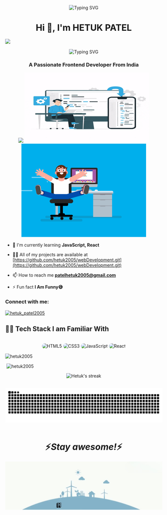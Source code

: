 <p align="center">
  <a href="https://git.io/typing-svg" style="text-decoration:none;">
    <img src="https://readme-typing-svg.demolab.com?font=Old+English&weight=800&size=30&pause=1000&color=BB0808&width=435&lines=Hello+Everyone!" alt="Typing SVG" />
  </a>
</p>

<h1 align="center">Hi 👋, I'm HETUK PATEL</h1>

<img src="https://user-images.githubusercontent.com/106918656/209438619-25091cdf-a126-4e95-a24c-5efdf8057606.gif">

<p align="center">
  <a href="https://git.io/typing-svg" style="text-decoration:none;">
    <img src="https://readme-typing-svg.demolab.com?font=Old+English&weight=800&size=30&pause=1000&color=green&width=435&lines=I+Am+Hetuk+Patel" alt="Typing SVG" />
  </a>
</p>

<h3 align="center">A Passionate Frontend Developer From India</h3>

<p align="center">
  <img src="https://cdn.wallpapersafari.com/30/0/n0HOqk.gif" width="400"/>
  <img src="https://raw.githubusercontent.com/hetuk2005/media/main/front-end-developer-animation-download-in-lottie-json-gif-static-svg-file-formats--java-logo-programming-languages-web-development-software-and-qa-process-pack-people-animations-4453020.gif" width="400" height="225"/>
  <img src="https://raw.githubusercontent.com/hetuk2005/media/main/Enjoy.gif" width="400"/>
</p>

- 🌱 I'm currently learning **JavaScript, React**

- 👨‍💻 All of my projects are available at [https://github.com/hetuk2005/webDevelopment.git](https://github.com/hetuk2005/webDevelopment.git)

- 📫 How to reach me **patelhetuk2005@gmail.com**

- ⚡ Fun fact **I Am Funny😅**

<h3 align="left">Connect with me:</h3>
<p align="left">
<a href="https://instagram.com/hetuk_patel2005" target="blank"><img align="center" src="https://raw.githubusercontent.com/rahuldkjain/github-profile-readme-generator/master/src/images/icons/Social/instagram.svg" alt="hetuk_patel2005" height="30" width="40" /></a>
</p>

## 👨‍💻 Tech Stack I am Familiar With

<p align="center">
<br/>
  <img alt="HTML5" src="https://img.shields.io/badge/HTML5-E34F26?logo=html5&logoColor=black&style=for-the-badge" style="border-radius:10px;"/>
  <img alt="CSS3" src="https://img.shields.io/badge/css3%20-%231572B6.svg?&style=for-the-badge&logo=Css&logoColor=black" style="border-radius:10px;"/>
  <img alt="JavaScript" src="https://img.shields.io/badge/JavaScript-F7DF1E?logo=javascript&logoColor=black&style=for-the-badge" style="border-radius:10px;"/>
  <img alt="React" src="https://img.shields.io/badge/React-61DAFB?logo=react&logoColor=black&style=for-the-badge" style="border-radius:10px;"/>
<br/>
</p>

<p><img align="center" src="https://github-readme-stats.vercel.app/api/top-langs?username=hetuk2005&show_icons=true&locale=en&layout=compact" alt="hetuk2005" /></p>

<p>&nbsp;<img align="center" src="https://github-readme-stats.vercel.app/api?username=hetuk2005&show_icons=true&locale=en" alt="hetuk2005" /></p>

<p align="center">
  <a href="https://git.io/streak-stats" style="text-decoration:none;">
    <img
      title="🔥 Get streak stats for your profile at git.io/streak-stats"
      alt="Hetuk's streak"
      src="https://streak-stats.demolab.com?user=hetuk2005&theme=chartreuse-dark&hide_border=true"
    />
  </a>
</p>

<br>
<div align="center">
  <picture>
    <source media="(prefers-color-scheme: dark)" srcset="https://raw.githubusercontent.com/hetuk2005/hetuk2005/output/github-contribution-grid-snake-dark.svg" />
    <source media="(prefers-color-scheme: light)" srcset="https://raw.githubusercontent.com/hetuk2005/hetuk2005/output/github-contribution-grid-snake.svg" />
    <img alt="github-contribution-grid-snake" src="https://raw.githubusercontent.com/hetuk2005/hetuk2005/output/github-contribution-grid-snake.svg" />
  </picture>
</div>
<br>

<h1 align='center'>⚡️<i>Stay awesome!</i>⚡️</h1>

<img src="https://raw.githubusercontent.com/hetuk2005/media/main/Intro.gif">
